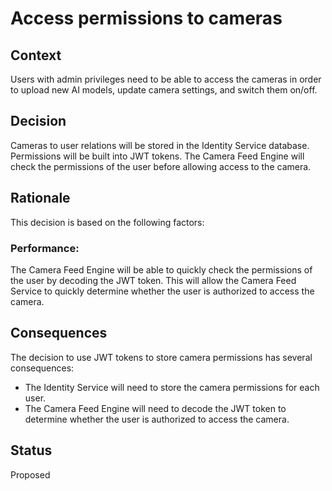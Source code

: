 # Access permissions to cameras

## Context
Users with admin privileges need to be able to access the cameras in order to upload new AI models, update camera settings, and switch them on/off.

## Decision
Cameras to user relations will be stored in the Identity Service database. Permissions will be built into JWT tokens. The Camera Feed Engine will check the permissions of the user before allowing access to the camera.

## Rationale
This decision is based on the following factors:

### Performance:
The Camera Feed Engine will be able to quickly check the permissions of the user by decoding the JWT token. This will allow the Camera Feed Service to quickly determine whether the user is authorized to access the camera.

## Consequences
The decision to use JWT tokens to store camera permissions has several consequences:

* The Identity Service will need to store the camera permissions for each user.
* The Camera Feed Engine will need to decode the JWT token to determine whether the user is authorized to access the camera.

## Status
Proposed
